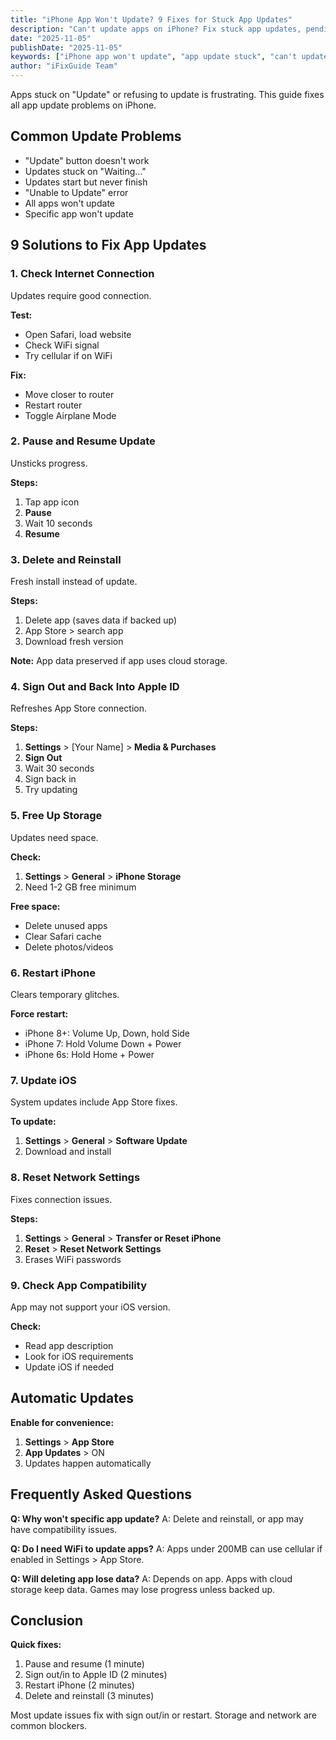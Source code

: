 ```yaml
---
title: "iPhone App Won't Update? 9 Fixes for Stuck App Updates"
description: "Can't update apps on iPhone? Fix stuck app updates, pending downloads, and App Store update problems with our troubleshooting guide."
date: "2025-11-05"
publishDate: "2025-11-05"
keywords: ["iPhone app won't update", "app update stuck", "can't update apps", "app update pending", "fix app updates"]
author: "iFixGuide Team"
---
```


Apps stuck on "Update" or refusing to update is frustrating. This guide fixes all app update problems on iPhone.

## Common Update Problems

- "Update" button doesn't work
- Updates stuck on "Waiting..."
- Updates start but never finish
- "Unable to Update" error
- All apps won't update
- Specific app won't update

## 9 Solutions to Fix App Updates

### 1. Check Internet Connection

Updates require good connection.

**Test:**
- Open Safari, load website
- Check WiFi signal
- Try cellular if on WiFi

**Fix:**
- Move closer to router
- Restart router
- Toggle Airplane Mode

### 2. Pause and Resume Update

Unsticks progress.

**Steps:**
1. Tap app icon
2. **Pause**
3. Wait 10 seconds
4. **Resume**

### 3. Delete and Reinstall

Fresh install instead of update.

**Steps:**
1. Delete app (saves data if backed up)
2. App Store > search app
3. Download fresh version

**Note:** App data preserved if app uses cloud storage.

### 4. Sign Out and Back Into Apple ID

Refreshes App Store connection.

**Steps:**
1. **Settings** > [Your Name] > **Media & Purchases**
2. **Sign Out**
3. Wait 30 seconds
4. Sign back in
5. Try updating

### 5. Free Up Storage

Updates need space.

**Check:**
1. **Settings** > **General** > **iPhone Storage**
2. Need 1-2 GB free minimum

**Free space:**
- Delete unused apps
- Clear Safari cache
- Delete photos/videos

### 6. Restart iPhone

Clears temporary glitches.

**Force restart:**
- iPhone 8+: Volume Up, Down, hold Side
- iPhone 7: Hold Volume Down + Power
- iPhone 6s: Hold Home + Power

### 7. Update iOS

System updates include App Store fixes.

**To update:**
1. **Settings** > **General** > **Software Update**
2. Download and install

### 8. Reset Network Settings

Fixes connection issues.

**Steps:**
1. **Settings** > **General** > **Transfer or Reset iPhone**
2. **Reset** > **Reset Network Settings**
3. Erases WiFi passwords

### 9. Check App Compatibility

App may not support your iOS version.

**Check:**
- Read app description
- Look for iOS requirements
- Update iOS if needed

## Automatic Updates

**Enable for convenience:**
1. **Settings** > **App Store**
2. **App Updates** > ON
3. Updates happen automatically

## Frequently Asked Questions

**Q: Why won't specific app update?**
A: Delete and reinstall, or app may have compatibility issues.

**Q: Do I need WiFi to update apps?**
A: Apps under 200MB can use cellular if enabled in Settings > App Store.

**Q: Will deleting app lose data?**
A: Depends on app. Apps with cloud storage keep data. Games may lose progress unless backed up.

## Conclusion

**Quick fixes:**
1. Pause and resume (1 minute)
2. Sign out/in to Apple ID (2 minutes)
3. Restart iPhone (2 minutes)
4. Delete and reinstall (3 minutes)

Most update issues fix with sign out/in or restart. Storage and network are common blockers.

